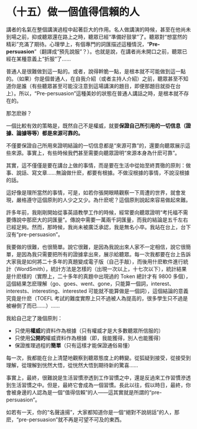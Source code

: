 # （十五）做一個值得信賴的人

講者的名氣在整個講演過程中起著巨大的作用。名人做講演的時候，甚至在他尚未到場之前，抑或聽眾還在路上之時，聽眾已經“準備好鼓掌”了。聽眾對“想當然的精彩”充滿了期待。心理學上，有個專門的詞匯描述這種情況，“**Pre-persuasion**”（翻譯成“預先說服”？）。也就是說，在講者尚未開口之前，聽眾已經在某種意義上“折服”了……

普通人是很難做到這一點的。或者，說得幹脆一點，是根本就不可能做到這一點的。（如果）你是個普通人，在自我介紹（或者主持人介紹）之前，聽眾甚至不知道你是誰（有些聽眾甚至可能沒注意到這場講演的題目，即便那題目就掛在台上）。所以，“Pre-persuasion”這種美妙的狀態在普通人講話之時，是根本就不存在的。

那怎麽辦？

一個比較有效的策略是，既然自己不是權威，就要**保證自己所引用的一切信息（證據、論據等等）都是來源可靠的。**

不僅要保證自己所用來證明結論的一切信息都是“來源可靠”的，還要向聽眾展示這些來源。事實上，有些時候我們甚至需要向聽眾證明“來源本身為什麽可靠”。

其實，這不僅僅是要在講台上做的事情，而是要在生活中從始至終貫徹的原則：做事、說話、寫文章……無論做什麽，都要有根據。不做沒根據的事情，不說沒根據的話。

這好像是理所當然的事情，可是，如若你張開眼睛觀察一下周遭的世界，就會发現，嚴格遵守這個原則的人少之又少。為什麽呢？這個原則說起來容易做起來難。

許多年前，我剛剛開始從事英語教學工作的時候，經常要向聽眾證明“考托福不需要傳說中那麽大的詞匯量”。傳說中需要一萬兩千詞匯量，而我的結論是五千左右已經足夠。然而，那時候，我尚未被廣泛承認，我是無名小卒。我站在台上，台下沒有“pre-persuasion”。

我要做的很難，也很簡單。說它很難，是因為我說出來人家不一定相信，說它很簡單，是因為我只需要把所有的證據拿出來，展示給聽眾。每一次我都要在台上告訴大家我是如何將二十多年的真題變成電子版（自己手敲），而後用什麽軟件進行統計（WordSmith），統計方法是怎樣的（出現一次以上，十七次以下），統計結果是什麽樣的（實際上，二十多年的真題中出現過的 Token 總計才有 9800 多個），這個結果怎麽理解（go、goes、went、gone，只能算一個詞，interest、interests、interesting、interested 可能就不能算做是一個詞），這個結論的意義究竟是什麽（TOEFL 考試的難度實際上只不過被人為提高的，很多學生只不過是被嚇倒了而已……）……

我給自己定了幾個原則：

- 只使用**權威**的資料作為根據（只有權威才是大多數聽眾所信服的）
- 只使用**公開的**權威資料作為根據（即，我能獲得，別人也能獲得）
- 保證推理過程的**簡單**（只有這樣才能保證通俗易懂）

每一次，我都能在台上清楚地觀察到聽眾態度上的轉變。從狐疑到接受，從接受到理解，從理解到恍然大悟，從恍然大悟到期待新的驚喜……

事實上，最終，很難說是生活習慣滲透到工作習慣之中，還是反過來工作習慣滲透到生活習慣之中。但是，最終它會成為一個習慣。長此以往，假以時日，最終，你會被身邊的人認為是一個“值得信賴”的人——這其實就是所謂的“pre-persuasion”。

如若有一天，你的“名聲遠揚”，大家都知道你是一個“絕對不說胡話”的人，那麽，“pre-persuasion”就不再是可望不可及的東西。
